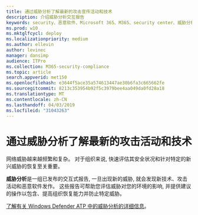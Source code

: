 ```yaml
---
title: 通过威胁分析了解最新的攻击宣传活动和技术
description: 介绍威胁分析交互报告
keywords: security、恶意软件、Microsoft 365、M365、security center、威胁分析、Windows Defender ATP、网络、安全状态、新威胁
ms.prod: w10
ms.mktglfcycl: deploy
ms.localizationpriority: medium
ms.author: ellevin
author: levinec
manager: dansimp
audience: ITPro
ms.collection: M365-security-compliance
ms.topic: article
search.appverid: met150
ms.openlocfilehash: e3644f5ace35a574613447ae30b6fa3c665662fe
ms.sourcegitcommit: 8213c353954b92f5c3979bee4aa049da0fd28a18
ms.translationtype: MT
ms.contentlocale: zh-CN
ms.lasthandoff: 04/03/2019
ms.locfileid: "31043263"
---
```

# <a name="understand-the-latest-attack-campaigns-and-techniques-with-threat-analytics"></a>通过威胁分析了解最新的攻击活动和技术

网络威胁越来越频繁和复杂。 对于组织来说, 快速评估其安全状况和针对特定的新兴威胁的恢复至关重要。

**威胁分析**是一组已发布的交互式报告, 一旦出现新的威胁, 就会发现新技术、攻击活动和恶意软件发作。 这些报告可帮助您评估威胁对您的环境的影响, 并提供建议的操作以包含、提高组织恢复能力并防止特定威胁。

[了解有关 Windows Defender ATP 中的威胁分析的详细信息](https://docs.microsoft.com/en-us/windows/security/threat-protection/windows-defender-atp/threat-analytics)。  
